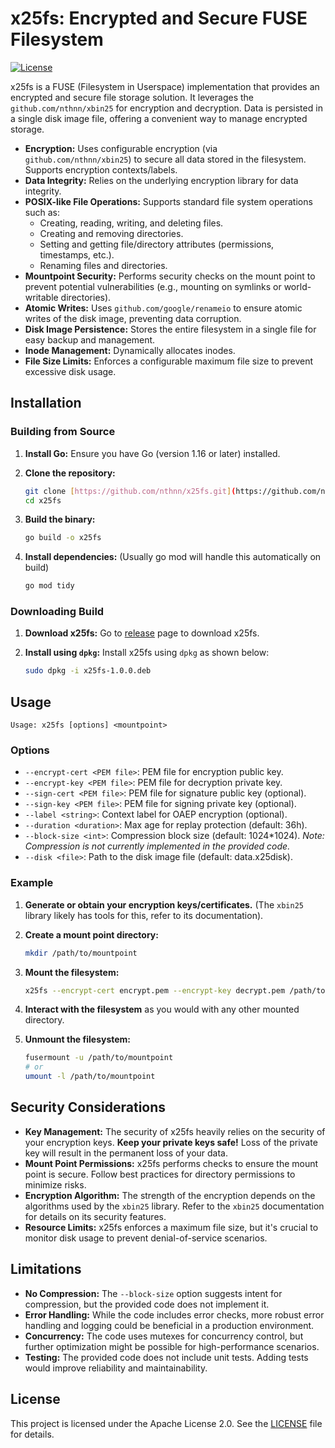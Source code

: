 # x25fs: Encrypted and Secure FUSE Filesystem

[![License](https://img.shields.io/badge/License-Apache%202.0-blue.svg)](https://opensource.org/licenses/Apache-2.0)

x25fs is a FUSE (Filesystem in Userspace) implementation that provides an encrypted and secure file storage solution. It leverages the `github.com/nthnn/xbin25` for encryption and decryption. Data is persisted in a single disk image file, offering a convenient way to manage encrypted storage.

* **Encryption:** Uses configurable encryption (via `github.com/nthnn/xbin25`) to secure all data stored in the filesystem. Supports encryption contexts/labels.
* **Data Integrity:** Relies on the underlying encryption library for data integrity.
* **POSIX-like File Operations:** Supports standard file system operations such as:
    * Creating, reading, writing, and deleting files.
    * Creating and removing directories.
    * Setting and getting file/directory attributes (permissions, timestamps, etc.).
    * Renaming files and directories.
* **Mountpoint Security:** Performs security checks on the mount point to prevent potential vulnerabilities (e.g., mounting on symlinks or world-writable directories).
* **Atomic Writes:** Uses `github.com/google/renameio` to ensure atomic writes of the disk image, preventing data corruption.
* **Disk Image Persistence:** Stores the entire filesystem in a single file for easy backup and management.
* **Inode Management:** Dynamically allocates inodes.
* **File Size Limits:** Enforces a configurable maximum file size to prevent excessive disk usage.

## Installation

### Building from Source

1.  **Install Go:** Ensure you have Go (version 1.16 or later) installed.

2.  **Clone the repository:**
    ```bash
    git clone [https://github.com/nthnn/x25fs.git](https://github.com/nthnn/x25fs.git)
    cd x25fs
    ```

3.  **Build the binary:**
    ```bash
    go build -o x25fs
    ```

4.  **Install dependencies:** (Usually go mod will handle this automatically on build)
    ```bash
    go mod tidy
    ```

### Downloading Build

1. **Download x25fs:** Go to [release]() page to download x25fs.

2. **Install using `dpkg`:** Install x25fs using `dpkg` as shown below:
    ```bash
    sudo dpkg -i x25fs-1.0.0.deb
    ```

## Usage

```
Usage: x25fs [options] <mountpoint>
```

### Options

* `--encrypt-cert <PEM file>`:  PEM file for encryption public key.
* `--encrypt-key <PEM file>`:  PEM file for decryption private key.
* `--sign-cert <PEM file>`:   PEM file for signature public key (optional).
* `--sign-key <PEM file>`:    PEM file for signing private key (optional).
* `--label <string>`:       Context label for OAEP encryption (optional).
* `--duration <duration>`:  Max age for replay protection (default: 36h).
* `--block-size <int>`:     Compression block size (default: 1024\*1024).  *Note: Compression is not currently implemented in the provided code.*
* `--disk <file>`:          Path to the disk image file (default: data.x25disk).

### Example

1.  **Generate or obtain your encryption keys/certificates.** (The `xbin25` library likely has tools for this, refer to its documentation).

2.  **Create a mount point directory:**
    ```bash
    mkdir /path/to/mountpoint
    ```

3.  **Mount the filesystem:**
    ```bash
    x25fs --encrypt-cert encrypt.pem --encrypt-key decrypt.pem /path/to/mountpoint
    ```

4.  **Interact with the filesystem** as you would with any other mounted directory.

5.  **Unmount the filesystem:**

    ```bash
    fusermount -u /path/to/mountpoint
    # or
    umount -l /path/to/mountpoint
    ```

##  Security Considerations

* **Key Management:** The security of x25fs heavily relies on the security of your encryption keys.  **Keep your private keys safe!** Loss of the private key will result in the permanent loss of your data.
* **Mount Point Permissions:** x25fs performs checks to ensure the mount point is secure.  Follow best practices for directory permissions to minimize risks.
* **Encryption Algorithm:** The strength of the encryption depends on the algorithms used by the `xbin25` library.  Refer to the `xbin25` documentation for details on its security features.
* **Resource Limits:** x25fs enforces a maximum file size, but it's crucial to monitor disk usage to prevent denial-of-service scenarios.

##  Limitations

* **No Compression:** The `--block-size` option suggests intent for compression, but the provided code does not implement it.
* **Error Handling:** While the code includes error checks, more robust error handling and logging could be beneficial in a production environment.
* **Concurrency:** The code uses mutexes for concurrency control, but further optimization might be possible for high-performance scenarios.
* **Testing:** The provided code does not include unit tests.  Adding tests would improve reliability and maintainability.

##  License

This project is licensed under the Apache License 2.0. See the [LICENSE](LICENSE) file for details.
